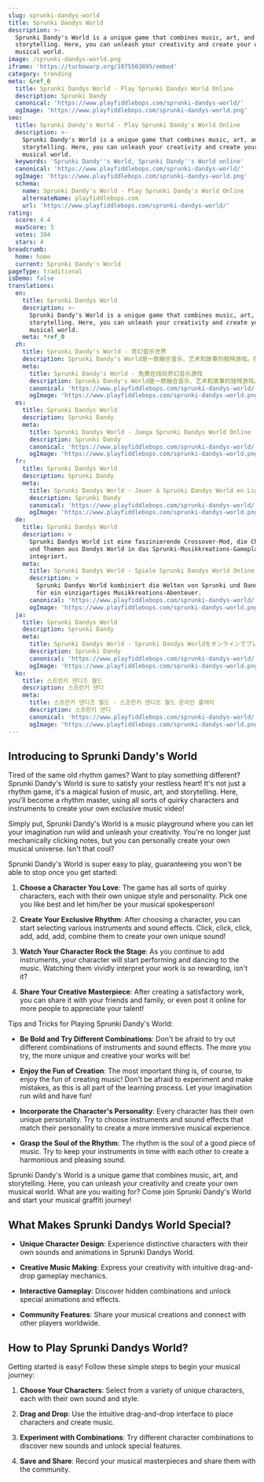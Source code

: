 ```yaml
---
slug: sprunki-dandys-world
title: Sprunki Dandys World
description: >-
  Sprunki Dandy's World is a unique game that combines music, art, and
  storytelling. Here, you can unleash your creativity and create your own
  musical world.
image: /sprunki-dandys-world.png
iframe: 'https://turbowarp.org/1075503895/embed'
category: trending
meta: &ref_0
  title: Sprunki Dandys World - Play Sprunki Dandys World Online
  description: Sprunki Dandy
  canonical: 'https://www.playfiddlebops.com/sprunki-dandys-world/'
  ogImage: 'https://www.playfiddlebops.com/sprunki-dandys-world.png'
seo:
  title: Sprunki Dandy's World - Play Sprunki Dandy's World Online
  description: >-
    Sprunki Dandy's World is a unique game that combines music, art, and
    storytelling. Here, you can unleash your creativity and create your own
    musical world.
  keywords: 'Sprunki Dandy''s World, Sprunki Dandy''s World online'
  canonical: 'https://www.playfiddlebops.com/sprunki-dandys-world/'
  ogImage: 'https://www.playfiddlebops.com/sprunki-dandys-world.png'
  schema:
    name: Sprunki Dandy's World - Play Sprunki Dandy's World Online
    alternateName: playfiddlebops.com
    url: 'https://www.playfiddlebops.com/sprunki-dandys-world/'
rating:
  score: 4.4
  maxScore: 5
  votes: 304
  stars: 4
breadcrumb:
  home: home
  current: Sprunki Dandy's World
pageType: traditional
isDemo: false
translations:
  en:
    title: Sprunki Dandys World
    description: >-
      Sprunki Dandy's World is a unique game that combines music, art, and
      storytelling. Here, you can unleash your creativity and create your own
      musical world.
    meta: *ref_0
  zh:
    title: Sprunki Dandy's World - 奇幻音乐世界
    description: Sprunki Dandy's World是一款融合音乐、艺术和故事的独特游戏。在这里，你可以释放创造力，创建属于你自己的音乐世界。
    meta:
      title: Sprunki Dandy's World - 免费在线玩奇幻音乐游戏
      description: Sprunki Dandy's World是一款融合音乐、艺术和故事的独特游戏。在这里，你可以释放创造力，创建属于你自己的音乐世界。
      canonical: 'https://www.playfiddlebops.com/sprunki-dandys-world/'
      ogImage: 'https://www.playfiddlebops.com/sprunki-dandys-world.png'
  es:
    title: Sprunki Dandys World
    description: Sprunki Dandy
    meta:
      title: Sprunki Dandys World - Juega Sprunki Dandys World Online
      description: Sprunki Dandy
      canonical: 'https://www.playfiddlebops.com/sprunki-dandys-world/'
      ogImage: 'https://www.playfiddlebops.com/sprunki-dandys-world.png'
  fr:
    title: Sprunki Dandys World
    description: Sprunki Dandy
    meta:
      title: Sprunki Dandys World - Jouer à Sprunki Dandys World en Ligne
      description: Sprunki Dandy
      canonical: 'https://www.playfiddlebops.com/sprunki-dandys-world/'
      ogImage: 'https://www.playfiddlebops.com/sprunki-dandys-world.png'
  de:
    title: Sprunki Dandys World
    description: >
      Sprunki Dandys World ist eine faszinierende Crossover-Mod, die Charaktere
      und Themen aus Dandys World in das Sprunki-Musikkreations-Gameplay
      integriert.
    meta:
      title: Sprunki Dandys World - Spiele Sprunki Dandys World Online
      description: >
        Sprunki Dandys World kombiniert die Welten von Sprunki und Dandys World
        für ein einzigartiges Musikkreations-Abenteuer.
      canonical: 'https://www.playfiddlebops.com/sprunki-dandys-world/'
      ogImage: 'https://www.playfiddlebops.com/sprunki-dandys-world.png'
  ja:
    title: Sprunki Dandys World
    description: Sprunki Dandy
    meta:
      title: Sprunki Dandys World - Sprunki Dandys Worldをオンラインでプレイ
      description: Sprunki Dandy
      canonical: 'https://www.playfiddlebops.com/sprunki-dandys-world/'
      ogImage: 'https://www.playfiddlebops.com/sprunki-dandys-world.png'
  ko:
    title: 스프런키 댄디즈 월드
    description: 스프런키 댄디
    meta:
      title: 스프런키 댄디즈 월드 - 스프런키 댄디즈 월드 온라인 플레이
      description: 스프런키 댄디
      canonical: 'https://www.playfiddlebops.com/sprunki-dandys-world/'
      ogImage: 'https://www.playfiddlebops.com/sprunki-dandys-world.png'
---
```


## Introducing to Sprunki Dandy's World

Tired of the same old rhythm games? Want to play something different? Sprunki Dandy's World is sure to satisfy your restless heart! It's not just a rhythm game, it's a magical fusion of music, art, and storytelling. Here, you'll become a rhythm master, using all sorts of quirky characters and instruments to create your own exclusive music video!

Simply put, Sprunki Dandy's World is a music playground where you can let your imagination run wild and unleash your creativity. You're no longer just mechanically clicking notes, but you can personally create your own musical universe. Isn't that cool?

Sprunki Dandy's World is super easy to play, guaranteeing you won't be able to stop once you get started:

1. **Choose a Character You Love**: The game has all sorts of quirky characters, each with their own unique style and personality. Pick one you like best and let him/her be your musical spokesperson!

1. **Create Your Exclusive Rhythm**: After choosing a character, you can start selecting various instruments and sound effects. Click, click, click, add, add, add, combine them to create your own unique sound!

1. **Watch Your Character Rock the Stage**: As you continue to add instruments, your character will start performing and dancing to the music. Watching them vividly interpret your work is so rewarding, isn't it?

1. **Share Your Creative Masterpiece**: After creating a satisfactory work, you can share it with your friends and family, or even post it online for more people to appreciate your talent!

Tips and Tricks for Playing Sprunki Dandy's World:

- **Be Bold and Try Different Combinations**: Don't be afraid to try out different combinations of instruments and sound effects. The more you try, the more unique and creative your works will be!

- **Enjoy the Fun of Creation**: The most important thing is, of course, to enjoy the fun of creating music! Don't be afraid to experiment and make mistakes, as this is all part of the learning process. Let your imagination run wild and have fun!

- **Incorporate the Character's Personality**: Every character has their own unique personality. Try to choose instruments and sound effects that match their personality to create a more immersive musical experience.

- **Grasp the Soul of the Rhythm**: The rhythm is the soul of a good piece of music. Try to keep your instruments in time with each other to create a harmonious and pleasing sound.

Sprunki Dandy's World is a unique game that combines music, art, and storytelling. Here, you can unleash your creativity and create your own musical world. What are you waiting for? Come join Sprunki Dandy's World and start your musical graffiti journey!

## What Makes Sprunki Dandys World Special?

- **Unique Character Design**: Experience distinctive characters with their own sounds and animations in Sprunki Dandys World.

- **Creative Music Making**: Express your creativity with intuitive drag-and-drop gameplay mechanics.

- **Interactive Gameplay**: Discover hidden combinations and unlock special animations and effects.

- **Community Features**: Share your musical creations and connect with other players worldwide.

## How to Play Sprunki Dandys World?

Getting started is easy! Follow these simple steps to begin your musical journey:

1. **Choose Your Characters**: Select from a variety of unique characters, each with their own sound and style.

1. **Drag and Drop**: Use the intuitive drag-and-drop interface to place characters and create music.

1. **Experiment with Combinations**: Try different character combinations to discover new sounds and unlock special features.

1. **Save and Share**: Record your musical masterpieces and share them with the community.
